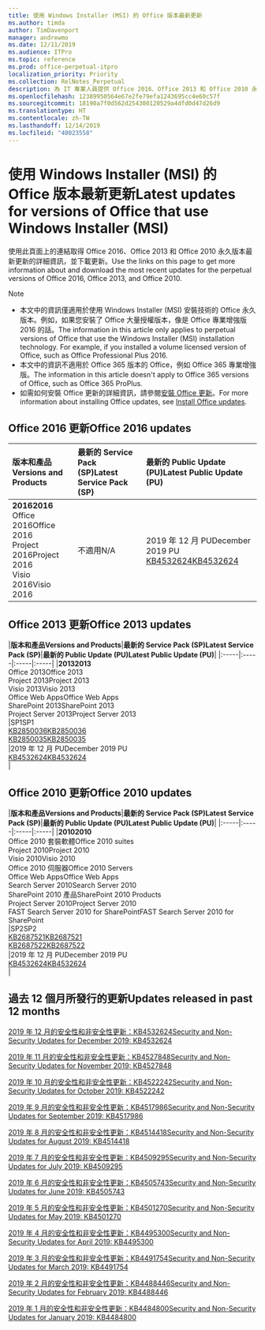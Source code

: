 ```yaml
---
title: 使用 Windows Installer (MSI) 的 Office 版本最新更新
ms.author: timda
author: TimDavenport
manager: andrewmo
ms.date: 12/11/2019
ms.audience: ITPro
ms.topic: reference
ms.prod: office-perpetual-itpro
localization_priority: Priority
ms.collection: RelNotes_Perpetual
description: 為 IT 專業人員提供 Office 2016、Office 2013 和 Office 2010 永久版本的最新更新資訊連結
ms.openlocfilehash: 12389950564e67e2fe79efa1243695cc4e60c57f
ms.sourcegitcommit: 18190a7f0d562d254300120529a4dfd0d47d26d9
ms.translationtype: HT
ms.contentlocale: zh-TW
ms.lasthandoff: 12/14/2019
ms.locfileid: "40023558"
---
```

# <a name="latest-updates-for-versions-of-office-that-use-windows-installer-msi"></a><span data-ttu-id="d826c-103">使用 Windows Installer (MSI) 的 Office 版本最新更新</span><span class="sxs-lookup"><span data-stu-id="d826c-103">Latest updates for versions of Office that use Windows Installer (MSI)</span></span>

<span data-ttu-id="d826c-104">使用此頁面上的連結取得 Office 2016、Office 2013 和 Office 2010 永久版本最新更新的詳細資訊，並下載更新。</span><span class="sxs-lookup"><span data-stu-id="d826c-104">Use the links on this page to get more information about and download the most recent updates for the perpetual versions of Office 2016, Office 2013, and Office 2010.</span></span>
  
 
> [!NOTE]
> - <span data-ttu-id="d826c-p101">本文中的資訊僅適用於使用 Windows Installer (MSI) 安裝技術的 Office 永久版本。例如，如果您安裝了 Office 大量授權版本，像是 Office 專業增強版 2016 的話。</span><span class="sxs-lookup"><span data-stu-id="d826c-p101">The information in this article only applies to perpetual versions of Office that use the Windows Installer (MSI) installation technology. For example, if you installed a volume licensed version of Office, such as Office Professional Plus 2016.</span></span>
> - <span data-ttu-id="d826c-107">本文中的資訊不適用於 Office 365 版本的 Office，例如 Office 365 專業增強版。</span><span class="sxs-lookup"><span data-stu-id="d826c-107">The information in this article doesn't apply to Office 365 versions of Office, such as Office 365 ProPlus.</span></span>
> - <span data-ttu-id="d826c-108">如需如何安裝 Office 更新的詳細資訊，請參閱[安裝 Office 更新](https://support.office.com/article/2ab296f3-7f03-43a2-8e50-46de917611c5)。</span><span class="sxs-lookup"><span data-stu-id="d826c-108">For more information about installing Office updates, see [Install Office updates](https://support.office.com/article/2ab296f3-7f03-43a2-8e50-46de917611c5).</span></span> 


## <a name="office-2016-updates"></a><span data-ttu-id="d826c-109">Office 2016 更新</span><span class="sxs-lookup"><span data-stu-id="d826c-109">Office 2016 updates</span></span>

|<span data-ttu-id="d826c-110">**版本和產品**</span><span class="sxs-lookup"><span data-stu-id="d826c-110">**Versions and Products**</span></span>|<span data-ttu-id="d826c-111">**最新的 Service Pack (SP)**</span><span class="sxs-lookup"><span data-stu-id="d826c-111">**Latest Service Pack (SP)**</span></span>|<span data-ttu-id="d826c-112">**最新的 Public Update (PU)**</span><span class="sxs-lookup"><span data-stu-id="d826c-112">**Latest Public Update (PU)**</span></span>|
|:-----|:-----|:-----|
|<span data-ttu-id="d826c-113">**2016**</span><span class="sxs-lookup"><span data-stu-id="d826c-113">**2016**</span></span> <br/> <span data-ttu-id="d826c-114">Office 2016</span><span class="sxs-lookup"><span data-stu-id="d826c-114">Office 2016</span></span>  <br/> <span data-ttu-id="d826c-115">Project 2016</span><span class="sxs-lookup"><span data-stu-id="d826c-115">Project 2016</span></span>  <br/> <span data-ttu-id="d826c-116">Visio 2016</span><span class="sxs-lookup"><span data-stu-id="d826c-116">Visio 2016</span></span>  <br/> |<span data-ttu-id="d826c-117">不適用</span><span class="sxs-lookup"><span data-stu-id="d826c-117">N/A</span></span>  <br/> |<span data-ttu-id="d826c-118">2019 年 12 月 PU</span><span class="sxs-lookup"><span data-stu-id="d826c-118">December 2019 PU</span></span>  <br/> [<span data-ttu-id="d826c-119">KB4532624</span><span class="sxs-lookup"><span data-stu-id="d826c-119">KB4532624</span></span>](https://support.microsoft.com/help/4532624 ) <br/> |
   
## <a name="office-2013-updates"></a><span data-ttu-id="d826c-120">Office 2013 更新</span><span class="sxs-lookup"><span data-stu-id="d826c-120">Office 2013 updates</span></span>

|<span data-ttu-id="d826c-121">**版本和產品**</span><span class="sxs-lookup"><span data-stu-id="d826c-121">**Versions and Products**</span></span>|<span data-ttu-id="d826c-122">**最新的 Service Pack (SP)**</span><span class="sxs-lookup"><span data-stu-id="d826c-122">**Latest Service Pack (SP)**</span></span>|<span data-ttu-id="d826c-123">**最新的 Public Update (PU)**</span><span class="sxs-lookup"><span data-stu-id="d826c-123">**Latest Public Update (PU)**</span></span>|
|:-----|:-----|:-----|:-----|
|<span data-ttu-id="d826c-124">**2013**</span><span class="sxs-lookup"><span data-stu-id="d826c-124">**2013**</span></span> <br/> <span data-ttu-id="d826c-125">Office 2013</span><span class="sxs-lookup"><span data-stu-id="d826c-125">Office 2013</span></span>  <br/> <span data-ttu-id="d826c-126">Project 2013</span><span class="sxs-lookup"><span data-stu-id="d826c-126">Project 2013</span></span>  <br/> <span data-ttu-id="d826c-127">Visio 2013</span><span class="sxs-lookup"><span data-stu-id="d826c-127">Visio 2013</span></span>  <br/> <span data-ttu-id="d826c-128">Office Web Apps</span><span class="sxs-lookup"><span data-stu-id="d826c-128">Office Web Apps</span></span>  <br/> <span data-ttu-id="d826c-129">SharePoint 2013</span><span class="sxs-lookup"><span data-stu-id="d826c-129">SharePoint 2013</span></span>  <br/> <span data-ttu-id="d826c-130">Project Server 2013</span><span class="sxs-lookup"><span data-stu-id="d826c-130">Project Server 2013</span></span>  <br/> |<span data-ttu-id="d826c-131">SP1</span><span class="sxs-lookup"><span data-stu-id="d826c-131">SP1</span></span> <br/> [<span data-ttu-id="d826c-132">KB2850036</span><span class="sxs-lookup"><span data-stu-id="d826c-132">KB2850036</span></span>](https://support.microsoft.com/kb/2850036) <br/>[<span data-ttu-id="d826c-133">KB2850035</span><span class="sxs-lookup"><span data-stu-id="d826c-133">KB2850035</span></span>](https://support.microsoft.com/kb/2850035) <br/> |<span data-ttu-id="d826c-134">2019 年 12 月 PU</span><span class="sxs-lookup"><span data-stu-id="d826c-134">December 2019 PU</span></span>  <br/> [<span data-ttu-id="d826c-135">KB4532624</span><span class="sxs-lookup"><span data-stu-id="d826c-135">KB4532624</span></span>](https://support.microsoft.com/help/4532624  ) <br/> |
   
## <a name="office-2010-updates"></a><span data-ttu-id="d826c-136">Office 2010 更新</span><span class="sxs-lookup"><span data-stu-id="d826c-136">Office 2010 updates</span></span>

|<span data-ttu-id="d826c-137">**版本和產品**</span><span class="sxs-lookup"><span data-stu-id="d826c-137">**Versions and Products**</span></span>|<span data-ttu-id="d826c-138">**最新的 Service Pack (SP)**</span><span class="sxs-lookup"><span data-stu-id="d826c-138">**Latest Service Pack (SP)**</span></span>|<span data-ttu-id="d826c-139">**最新的 Public Update (PU)**</span><span class="sxs-lookup"><span data-stu-id="d826c-139">**Latest Public Update (PU)**</span></span>|
|:-----|:-----|:-----|:-----|
|<span data-ttu-id="d826c-140">**2010**</span><span class="sxs-lookup"><span data-stu-id="d826c-140">**2010**</span></span> <br/> <span data-ttu-id="d826c-141">Office 2010 套裝軟體</span><span class="sxs-lookup"><span data-stu-id="d826c-141">Office 2010 suites</span></span>  <br/> <span data-ttu-id="d826c-142">Project 2010</span><span class="sxs-lookup"><span data-stu-id="d826c-142">Project 2010</span></span>  <br/> <span data-ttu-id="d826c-143">Visio 2010</span><span class="sxs-lookup"><span data-stu-id="d826c-143">Visio 2010</span></span>  <br/> <span data-ttu-id="d826c-144">Office 2010 伺服器</span><span class="sxs-lookup"><span data-stu-id="d826c-144">Office 2010 Servers</span></span>  <br/> <span data-ttu-id="d826c-145">Office Web Apps</span><span class="sxs-lookup"><span data-stu-id="d826c-145">Office Web Apps</span></span>  <br/> <span data-ttu-id="d826c-146">Search Server 2010</span><span class="sxs-lookup"><span data-stu-id="d826c-146">Search Server 2010</span></span>  <br/> <span data-ttu-id="d826c-147">SharePoint 2010 產品</span><span class="sxs-lookup"><span data-stu-id="d826c-147">SharePoint 2010 Products</span></span>  <br/> <span data-ttu-id="d826c-148">Project Server 2010</span><span class="sxs-lookup"><span data-stu-id="d826c-148">Project Server 2010</span></span>  <br/> <span data-ttu-id="d826c-149">FAST Search Server 2010 for SharePoint</span><span class="sxs-lookup"><span data-stu-id="d826c-149">FAST Search Server 2010 for SharePoint</span></span>  <br/> |<span data-ttu-id="d826c-150">SP2</span><span class="sxs-lookup"><span data-stu-id="d826c-150">SP2</span></span> <br/>[<span data-ttu-id="d826c-151">KB2687521</span><span class="sxs-lookup"><span data-stu-id="d826c-151">KB2687521</span></span>](https://support.microsoft.com/kb/2687521) <br/> [<span data-ttu-id="d826c-152">KB2687522</span><span class="sxs-lookup"><span data-stu-id="d826c-152">KB2687522</span></span>](https://support.microsoft.com/kb/2687522) <br/> |<span data-ttu-id="d826c-153">2019 年 12 月 PU</span><span class="sxs-lookup"><span data-stu-id="d826c-153">December 2019 PU</span></span>  <br/> [<span data-ttu-id="d826c-154">KB4532624</span><span class="sxs-lookup"><span data-stu-id="d826c-154">KB4532624</span></span>](https://support.microsoft.com/help/4532624  ) <br/>|
   

   
## <a name="updates-released-in-past-12-months"></a><span data-ttu-id="d826c-155">過去 12 個月所發行的更新</span><span class="sxs-lookup"><span data-stu-id="d826c-155">Updates released in past 12 months</span></span>

[<span data-ttu-id="d826c-156">2019 年 12 月的安全性和非安全性更新：KB4532624</span><span class="sxs-lookup"><span data-stu-id="d826c-156">Security and Non-Security Updates for December 2019: KB4532624</span></span>](https://support.microsoft.com/help/4532624)

[<span data-ttu-id="d826c-157">2019 年 11 月的安全性和非安全性更新：KB4527848</span><span class="sxs-lookup"><span data-stu-id="d826c-157">Security and Non-Security Updates for November 2019: KB4527848</span></span>](https://support.microsoft.com/help/4527848)

[<span data-ttu-id="d826c-158">2019 年 10 月的安全性和非安全性更新：KB4522242</span><span class="sxs-lookup"><span data-stu-id="d826c-158">Security and Non-Security Updates for October 2019: KB4522242</span></span>](https://support.microsoft.com/help/4522242)

[<span data-ttu-id="d826c-159">2019 年 9 月的安全性和非安全性更新：KB4517986</span><span class="sxs-lookup"><span data-stu-id="d826c-159">Security and Non-Security Updates for September 2019: KB4517986</span></span>](https://support.microsoft.com/help/4517986 )

[<span data-ttu-id="d826c-160">2019 年 8 月的安全性和非安全性更新：KB4514418</span><span class="sxs-lookup"><span data-stu-id="d826c-160">Security and Non-Security Updates for August 2019: KB4514418</span></span>](https://support.microsoft.com/help/4514418)

[<span data-ttu-id="d826c-161">2019 年 7 月的安全性和非安全性更新：KB4509295</span><span class="sxs-lookup"><span data-stu-id="d826c-161">Security and Non-Security Updates for July 2019: KB4509295</span></span>](https://support.microsoft.com/help/4509295)

[<span data-ttu-id="d826c-162">2019 年 6 月的安全性和非安全性更新：KB4505743</span><span class="sxs-lookup"><span data-stu-id="d826c-162">Security and Non-Security Updates for June 2019: KB4505743</span></span>](https://support.microsoft.com/help/4505743)

[<span data-ttu-id="d826c-163">2019 年 5 月的安全性和非安全性更新：KB4501270</span><span class="sxs-lookup"><span data-stu-id="d826c-163">Security and Non-Security Updates for May 2019: KB4501270 </span></span>](https://support.microsoft.com/help/4501270)

[<span data-ttu-id="d826c-164">2019 年 4 月的安全性和非安全性更新：KB4495300</span><span class="sxs-lookup"><span data-stu-id="d826c-164">Security and Non-Security Updates for April 2019: KB4495300</span></span>](https://support.microsoft.com/help/4495300)

[<span data-ttu-id="d826c-165">2019 年 3 月的安全性和非安全性更新：KB4491754</span><span class="sxs-lookup"><span data-stu-id="d826c-165">Security and Non-Security Updates for March 2019: KB4491754</span></span>](https://support.microsoft.com/help/4491754) 

[<span data-ttu-id="d826c-166">2019 年 2 月的安全性和非安全性更新：KB4488446</span><span class="sxs-lookup"><span data-stu-id="d826c-166">Security and Non-Security Updates for February 2019: KB4488446</span></span>](https://support.microsoft.com/help/4488446)

[<span data-ttu-id="d826c-167">2019 年 1 月的安全性和非安全性更新：KB4484800</span><span class="sxs-lookup"><span data-stu-id="d826c-167">Security and Non-Security Updates for January 2019: KB4484800</span></span>](https://support.microsoft.com/help/4484800)







 

   

   

  


  
 
  
 
  

  
   
  
